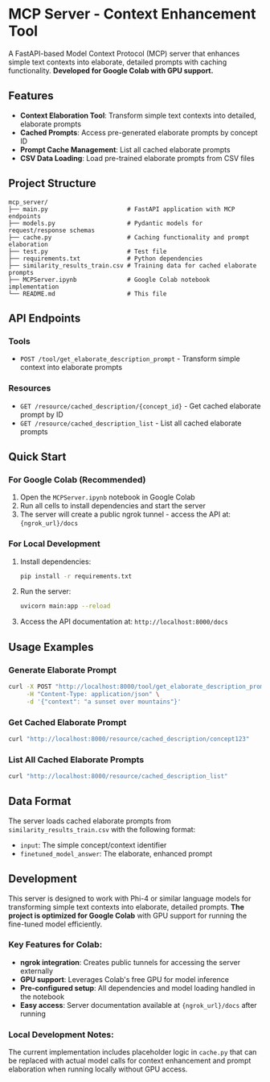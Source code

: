 # MCP Server - Context Enhancement Tool

A FastAPI-based Model Context Protocol (MCP) server that enhances simple text contexts into elaborate, detailed prompts with caching functionality. 
**Developed for Google Colab with GPU support.**

## Features

- **Context Elaboration Tool**: Transform simple text contexts into detailed, elaborate prompts
- **Cached Prompts**: Access pre-generated elaborate prompts by concept ID
- **Prompt Cache Management**: List all cached elaborate prompts
- **CSV Data Loading**: Load pre-trained elaborate prompts from CSV files

## Project Structure

```
mcp_server/
├── main.py                      # FastAPI application with MCP endpoints
├── models.py                    # Pydantic models for request/response schemas
├── cache.py                     # Caching functionality and prompt elaboration
├── test.py                      # Test file
├── requirements.txt             # Python dependencies
├── similarity_results_train.csv # Training data for cached elaborate prompts
├── MCPServer.ipynb              # Google Colab notebook implementation
└── README.md                    # This file
```

## API Endpoints

### Tools
- `POST /tool/get_elaborate_description_prompt` - Transform simple context into elaborate prompts

### Resources
- `GET /resource/cached_description/{concept_id}` - Get cached elaborate prompt by ID
- `GET /resource/cached_description_list` - List all cached elaborate prompts

## Quick Start

### For Google Colab (Recommended)
1. Open the `MCPServer.ipynb` notebook in Google Colab
2. Run all cells to install dependencies and start the server
3. The server will create a public ngrok tunnel - access the API at: `{ngrok_url}/docs`

### For Local Development
1. Install dependencies:
   ```bash
   pip install -r requirements.txt
   ```

2. Run the server:
   ```bash
   uvicorn main:app --reload
   ```

3. Access the API documentation at: `http://localhost:8000/docs`

## Usage Examples

### Generate Elaborate Prompt
```bash
curl -X POST "http://localhost:8000/tool/get_elaborate_description_prompt" \
     -H "Content-Type: application/json" \
     -d '{"context": "a sunset over mountains"}'
```

### Get Cached Elaborate Prompt
```bash
curl "http://localhost:8000/resource/cached_description/concept123"
```

### List All Cached Elaborate Prompts
```bash
curl "http://localhost:8000/resource/cached_description_list"
```

## Data Format

The server loads cached elaborate prompts from `similarity_results_train.csv` with the following format:
- `input`: The simple concept/context identifier
- `finetuned_model_answer`: The elaborate, enhanced prompt

## Development

This server is designed to work with Phi-4 or similar language models for transforming simple text contexts into elaborate, detailed prompts. **The project is optimized for Google Colab** with GPU support for running the fine-tuned model efficiently.

### Key Features for Colab:
- **ngrok integration**: Creates public tunnels for accessing the server externally
- **GPU support**: Leverages Colab's free GPU for model inference
- **Pre-configured setup**: All dependencies and model loading handled in the notebook
- **Easy access**: Server documentation available at `{ngrok_url}/docs` after running

### Local Development Notes:
The current implementation includes placeholder logic in `cache.py` that can be replaced with actual model calls for context enhancement and prompt elaboration when running locally without GPU access.
